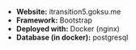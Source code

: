- **Website:** itransition5.goksu.me
- **Framework:** Bootstrap
- **Deployed with:** Docker (nginx)
- **Database (in docker):** postgresql
